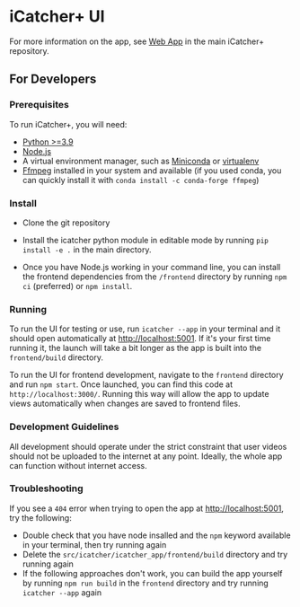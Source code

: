 # iCatcher+ UI

For more information on the app, see [Web App](https://github.com/icatcherplus/icatcher_plus/tree/master#web-app) in the main iCatcher+ repository.

## For Developers

### Prerequisites

To run iCatcher+, you will need:
* [Python >=3.9](https://www.python.org/)
* [Node.js](https://nodejs.org/en/download)
* A virtual environment manager, such as [Miniconda](https://conda.io) or [virtualenv](https://pypi.org/project/virtualenv/)
* [Ffmpeg](https://www.ffmpeg.org/) installed in your system and available (if you used conda, you can quickly install it with `conda install -c conda-forge ffmpeg`)

### Install

* Clone the git repository

* Install the icatcher python module in editable mode by running `pip install -e .` in the main directory.

* Once you have Node.js working in your command line, you can install the frontend dependencies from the `/frontend` directory by running `npm ci` (preferred) or `npm install`.

### Running

To run the UI for testing or use, run `icatcher --app` in your terminal and it should open automatically at [http://localhost:5001](http://localhost:5001). If it's your first time running it, the launch will take a bit longer as the app is built into the `frontend/build` directory.

To run the UI for frontend development, navigate to the `frontend` directory and run `npm start`. Once launched, you can find this code at `http://localhost:3000/`. Running this way will allow the app to update views automatically when changes are saved to frontend files.

### Development Guidelines

All development should operate under the strict constraint that user videos should not be uploaded to the internet at any point. Ideally, the whole app can function without internet access.

### Troubleshooting

If you see a `404` error when trying to open the app at [http://localhost:5001](http://localhost:5001), try the following: 
* Double check that you have node insalled and the `npm` keyword available in your terminal, then try running again
* Delete the `src/icatcher/icatcher_app/frontend/build` directory and try running again
* If the following approaches don't work, you can build the app yourself by running `npm run build` in the `frontend` directory and try running `icatcher --app` again
